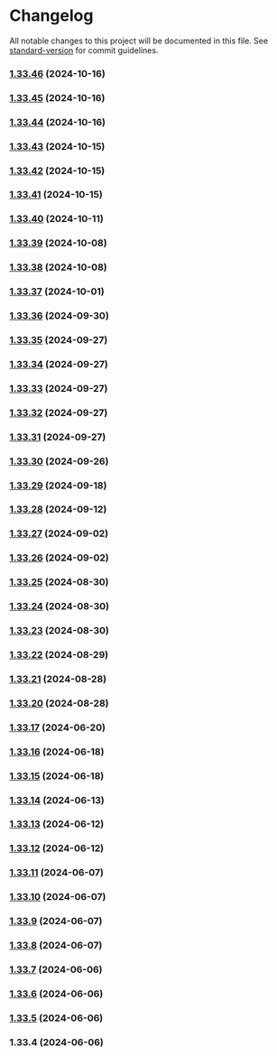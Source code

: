 # Changelog

All notable changes to this project will be documented in this file. See [standard-version](https://github.com/conventional-changelog/standard-version) for commit guidelines.

### [1.33.46](https://github.com/gpmagvs/AGV_UI/compare/v1.33.45...v1.33.46) (2024-10-16)

### [1.33.45](https://github.com/gpmagvs/AGV_UI/compare/v1.33.44...v1.33.45) (2024-10-16)

### [1.33.44](https://github.com/gpmagvs/AGV_UI/compare/v1.33.43...v1.33.44) (2024-10-16)

### [1.33.43](https://github.com/gpmagvs/AGV_UI/compare/v1.33.42...v1.33.43) (2024-10-15)

### [1.33.42](https://github.com/gpmagvs/AGV_UI/compare/v1.33.41...v1.33.42) (2024-10-15)

### [1.33.41](https://github.com/gpmagvs/AGV_UI/compare/v1.33.40...v1.33.41) (2024-10-15)

### [1.33.40](https://github.com/gpmagvs/AGV_UI/compare/v1.33.39...v1.33.40) (2024-10-11)

### [1.33.39](https://github.com/gpmagvs/AGV_UI/compare/v1.33.38...v1.33.39) (2024-10-08)

### [1.33.38](https://github.com/gpmagvs/AGV_UI/compare/v1.33.37...v1.33.38) (2024-10-08)

### [1.33.37](https://github.com/gpmagvs/AGV_UI/compare/v1.33.36...v1.33.37) (2024-10-01)

### [1.33.36](https://github.com/gpmagvs/AGV_UI/compare/v1.33.35...v1.33.36) (2024-09-30)

### [1.33.35](https://github.com/gpmagvs/AGV_UI/compare/v1.33.34...v1.33.35) (2024-09-27)

### [1.33.34](https://github.com/gpmagvs/AGV_UI/compare/v1.33.33...v1.33.34) (2024-09-27)

### [1.33.33](https://github.com/gpmagvs/AGV_UI/compare/v1.33.32...v1.33.33) (2024-09-27)

### [1.33.32](https://github.com/gpmagvs/AGV_UI/compare/v1.33.31...v1.33.32) (2024-09-27)

### [1.33.31](https://github.com/gpmagvs/AGV_UI/compare/v1.33.30...v1.33.31) (2024-09-27)

### [1.33.30](https://github.com/gpmagvs/AGV_UI/compare/v1.33.29...v1.33.30) (2024-09-26)

### [1.33.29](https://github.com/gpmagvs/AGV_UI/compare/v1.33.28...v1.33.29) (2024-09-18)

### [1.33.28](https://github.com/gpmagvs/AGV_UI/compare/v1.33.27...v1.33.28) (2024-09-12)

### [1.33.27](https://github.com/gpmagvs/AGV_UI/compare/v1.33.26...v1.33.27) (2024-09-02)

### [1.33.26](https://github.com/gpmagvs/AGV_UI/compare/v1.33.25...v1.33.26) (2024-09-02)

### [1.33.25](https://github.com/gpmagvs/AGV_UI/compare/v1.33.24...v1.33.25) (2024-08-30)

### [1.33.24](https://github.com/gpmagvs/AGV_UI/compare/v1.33.23...v1.33.24) (2024-08-30)

### [1.33.23](https://github.com/gpmagvs/AGV_UI/compare/v1.33.22...v1.33.23) (2024-08-30)

### [1.33.22](https://github.com/gpmagvs/AGV_UI/compare/v1.33.21...v1.33.22) (2024-08-29)

### [1.33.21](https://github.com/gpmagvs/AGV_UI/compare/v1.33.20...v1.33.21) (2024-08-28)

### [1.33.20](https://github.com/gpmagvs/AGV_UI/compare/v1.33.17...v1.33.20) (2024-08-28)

### [1.33.17](https://github.com/gpmagvs/AGV_UI/compare/v1.33.16...v1.33.17) (2024-06-20)

### [1.33.16](https://github.com/gpmagvs/AGV_UI/compare/v1.33.15...v1.33.16) (2024-06-18)

### [1.33.15](https://github.com/gpmagvs/AGV_UI/compare/v1.33.14...v1.33.15) (2024-06-18)

### [1.33.14](https://github.com/gpmagvs/AGV_UI/compare/v1.33.13...v1.33.14) (2024-06-13)

### [1.33.13](https://github.com/gpmagvs/AGV_UI/compare/v1.33.12...v1.33.13) (2024-06-12)

### [1.33.12](https://github.com/gpmagvs/AGV_UI/compare/v1.33.11...v1.33.12) (2024-06-12)

### [1.33.11](https://github.com/gpmagvs/AGV_UI/compare/v1.33.10...v1.33.11) (2024-06-07)

### [1.33.10](https://github.com/gpmagvs/AGV_UI/compare/v1.33.9...v1.33.10) (2024-06-07)

### [1.33.9](https://github.com/gpmagvs/AGV_UI/compare/v1.33.8...v1.33.9) (2024-06-07)

### [1.33.8](https://github.com/gpmagvs/AGV_UI/compare/v1.33.7...v1.33.8) (2024-06-07)

### [1.33.7](https://github.com/gpmagvs/AGV_UI/compare/v1.33.6...v1.33.7) (2024-06-06)

### [1.33.6](https://github.com/gpmagvs/AGV_UI/compare/v1.33.5...v1.33.6) (2024-06-06)

### [1.33.5](https://github.com/gpmagvs/AGV_UI/compare/v1.33.4...v1.33.5) (2024-06-06)

### 1.33.4 (2024-06-06)
